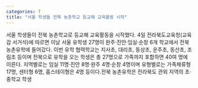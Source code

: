```yaml
---
categories: f
title: "서울 학생들 전북 농촌학교 등교해 교육활동 시작"
---
```

서울 학생들이 전북 농촌학교로 등교해 교육활동을 시작했다. 4일 전라북도교육청(교육감 서거석)에 따르면 이날 서울 유학생 27명이 완주·진안·임실·순창 6개 학교에서 전북 농촌유학에 들어갔다. 이번 유학 협력학교는 지사초, 대리초, 동상초, 운주초, 동산초, 조림초 등이며 전북으로 유학을 오는 학생은 총 27명으로 가족까지 포함하면 40여 명에 이른다. 지역별로는 임실 11명·진안 8명·완주 4명·순창 4명이며 유형별로는 가족체류형 17명, 센터형 6명, 홈스테이형은 4명 등이다.전북 농촌유학은 전라북도 관외 지역의 초·중학교 학생
